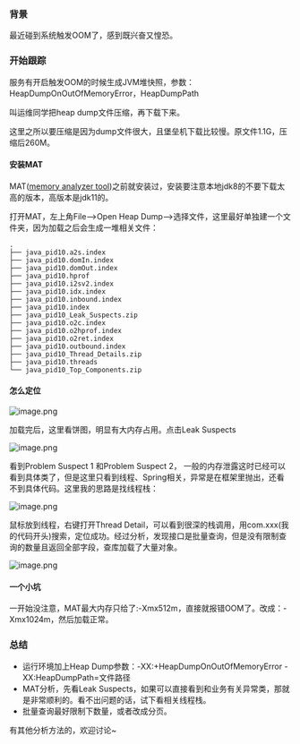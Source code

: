 ### 背景
最近碰到系统触发OOM了，感到既兴奋又惶恐。

### 开始跟踪
服务有开启触发OOM的时候生成JVM堆快照，参数：HeapDumpOnOutOfMemoryError，HeapDumpPath

叫运维同学把heap dump文件压缩，再下载下来。

这里之所以要压缩是因为dump文件很大，且堡垒机下载比较慢。原文件1.1G，压缩后260M。

#### 安装MAT
MAT([memory analyzer tool](https://www.eclipse.org/mat/downloads.php))之前就安装过，安装要注意本地jdk8的不要下载太高的版本，高版本是jdk11的。

打开MAT，左上角File-->Open Heap Dump-->选择文件，这里最好单独建一个文件夹，因为加载之后会生成一堆相关文件：

```
.
├── java_pid10.a2s.index
├── java_pid10.domIn.index
├── java_pid10.domOut.index
├── java_pid10.hprof
├── java_pid10.i2sv2.index
├── java_pid10.idx.index
├── java_pid10.inbound.index
├── java_pid10.index
├── java_pid10_Leak_Suspects.zip
├── java_pid10.o2c.index
├── java_pid10.o2hprof.index
├── java_pid10.o2ret.index
├── java_pid10.outbound.index
├── java_pid10_Thread_Details.zip
├── java_pid10.threads
└── java_pid10_Top_Components.zip
```
#### 怎么定位
![image.png](https://p1-juejin.byteimg.com/tos-cn-i-k3u1fbpfcp/7c2c9716fbcb4507b051380f2892a8ef~tplv-k3u1fbpfcp-watermark.image?)

加载完后，这里看饼图，明显有大内存占用。点击Leak Suspects

![image.png](https://p1-juejin.byteimg.com/tos-cn-i-k3u1fbpfcp/96ffcf92a52444b1affef4e597a06ee9~tplv-k3u1fbpfcp-watermark.image?)

看到Problem Suspect 1 和Problem Suspect 2， 一般的内存泄露这时已经可以看到具体类了，但是这里只看到线程、Spring相关，异常是在框架里抛出，还看不到具体代码。这里我的思路是找线程栈：

![image.png](https://p9-juejin.byteimg.com/tos-cn-i-k3u1fbpfcp/3a21c9090c9040e99ae2b6c2ee85572c~tplv-k3u1fbpfcp-watermark.image?)

鼠标放到线程，右键打开Thread Detail，可以看到很深的栈调用，用com.xxx(我的代码开头)搜索，定位成功。经过分析，发现接口是批量查询，但是没有限制查询的数量且返回全部字段，查库加载了大量对象。

![image.png](https://p9-juejin.byteimg.com/tos-cn-i-k3u1fbpfcp/b232bedd75ef425fbaeda8cea53ef5eb~tplv-k3u1fbpfcp-watermark.image?)

#### 一个小坑

一开始没注意，MAT最大内存只给了:-Xmx512m，直接就报错OOM了。改成：-Xmx1024m，然后加载正常。

### 总结

- 运行环境加上Heap Dump参数：-XX:+HeapDumpOnOutOfMemoryError -XX:HeapDumpPath=文件路径
- MAT分析，先看Leak Suspects，如果可以直接看到和业务有关异常类，那就是非常顺利的。看不出问题的话，试下看相关线程栈。
- 批量查询最好限制下数量，或者改成分页。

有其他分析方法的，欢迎讨论~






